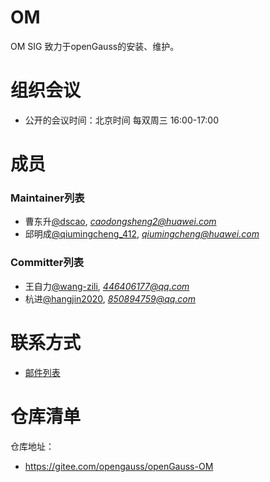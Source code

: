 # OM
OM SIG 致力于openGauss的安装、维护。

# 组织会议

- 公开的会议时间：北京时间 每双周三 16:00-17:00

# 成员

### Maintainer列表

- 曹东升[@dscao](https://gitee.com/dscao), *caodongsheng2@huawei.com*
- 邱明成[@qiumingcheng_412](https://gitee.com/qiumingcheng_412), *qiumingcheng@huawei.com*

### Committer列表

- 王自力[@wang-zili](https://gitee.com/wang-zili), *446406177@qq.com*
- 杭进[@hangjin2020](https://gitee.com/hangjin2020), *850894759@qq.com*

# 联系方式

- [邮件列表](https://mailweb.opengauss.org/postorius/lists/om.opengauss.org/)

# 仓库清单


仓库地址：

- https://gitee.com/opengauss/openGauss-OM
